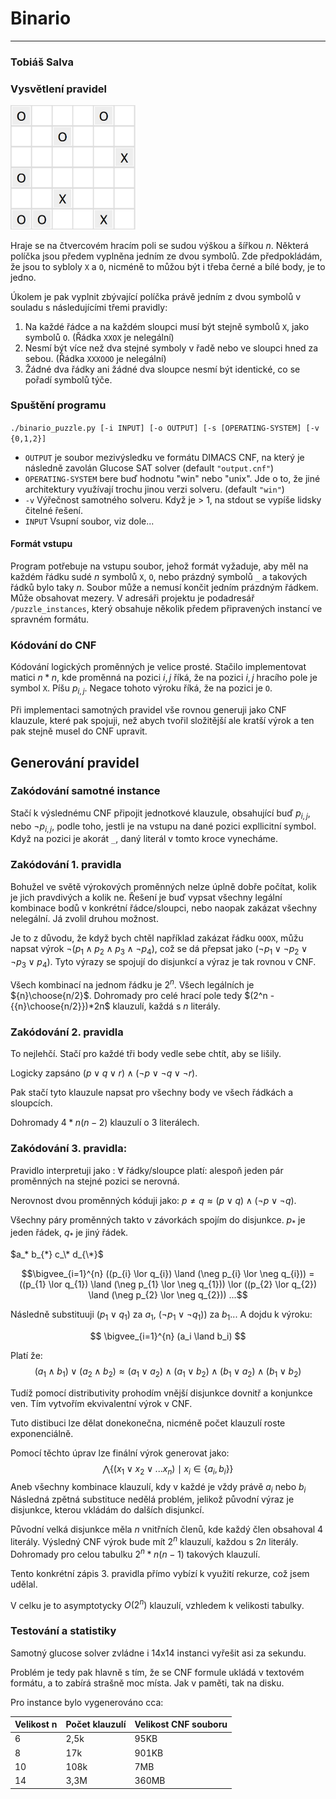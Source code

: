 # Binario

___

### Tobiáš Salva

### Vysvětlení pravidel

<img src="example_puzzle.png" width="200" alt="Example puzzle image">

Hraje se na čtvercovém hracím poli se sudou výškou a šířkou $n$.
Některá políčka jsou předem vyplněna jedním ze dvou symbolů.
Zde předpokládám, že jsou to sybloly `X` a `O`,
nicméně to můžou být i třeba černé a bílé body, je to jedno.

Úkolem je pak vyplnit zbývající políčka právě jedním z dvou symbolů
v souladu s následujícími třemi pravidly:

1. Na každé řádce a na každém sloupci musí být
   stejně symbolů `X`, jako symbolů `O`. (Řádka `XXOX` je nelegální)
2. Nesmí být více než dva stejné symboly v řadě nebo ve sloupci
   hned za sebou. (Řádka `XXXOOO` je nelegální)
3. Žádné dva řádky ani žádné dva sloupce nesmí být identické,
   co se pořadí symbolů týče.

### Spuštění programu

`./binario_puzzle.py [-i INPUT] [-o OUTPUT] [-s [OPERATING-SYSTEM] [-v {0,1,2}]`

- `OUTPUT` je soubor mezivýsledku ve formátu DIMACS CNF,
  na který je následně zavolán Glucose SAT solver (default `"output.cnf"`)
- `OPERATING-SYSTEM` bere buď hodnotu "win" nebo "unix". Jde o to,
  že jiné architektury využívají trochu jinou verzi solveru. (default `"win"`)
- `-v` Výřečnost samotného solveru. Když je > 1, na stdout
  se vypíše lidsky čitelné řešení.
- `INPUT` Vsupní soubor, viz dole...

#### Formát vstupu

Program potřebuje na vstupu soubor, jehož formát vyžaduje,
aby měl na každém řádku sudé $n$ symbolů `X`, `O`, nebo
prázdný symbolů `_`
a takových řádků bylo taky $n$. Soubor může a nemusí končit
jedním prázdným řádkem. Může obsahovat mezery.
V adresáři projektu je podadresář `/puzzle_instances`,
který obsahuje několik předem připravených instancí ve
spravném formátu.

### Kódování do CNF

Kódování logických proměnných je velice prosté.
Stačilo implementovat matici $n*n$, kde proměnná na pozici $i,j$ říká,
že na pozici $i,j$ hracího pole je symbol `X`. Píšu $p_{i,j}$.
Negace tohoto výroku říká, že na pozici je `O`.

Při implementaci samotných pravidel vše rovnou generuji jako CNF klauzule,
které pak spojuji, než abych tvořil složitější ale kratší výrok
a ten pak stejně musel do CNF upravit.

## Generování pravidel

### Zakódování samotné instance

Stačí k výslednému CNF připojit jednotkové klauzule,
obsahující buď $p_{i,j}$, nebo $\neg p_{i,j}$, podle toho,
jestli je na vstupu na dané pozici expllicitní symbol.
Když na pozici je akorát `_`, daný literál v tomto kroce vynecháme.

### Zakódování 1. pravidla

Bohužel ve světě výrokových proměnných nelze úplně dobře počítat,
kolik je jich pravdivých a kolik ne.
Řešení je buď vypsat všechny legální kombinace bodů v konkrétní řádce/sloupci,
nebo naopak zakázat všechny nelegální.
Já zvolil druhou možnost.

Je to z důvodu, že když bych chtěl například zakázat řádku `OOOX`,
můžu napsat výrok $\neg(p_1 \land p_2 \land p_3 \land \neg p_4)$,
což se dá přepsat jako $(\neg p_1 \lor \neg p_2 \lor \neg p_3 \lor p_4)$.
Tyto výrazy se spojují do disjunkcí a výraz je tak rovnou v CNF.

Všech kombinací na jednom řádku je $2^n$. Všech legálních je ${n}\choose{n/2}$.
Dohromady pro celé hrací pole tedy $(2^n - {{n}\choose{n/2}})*2n$
klauzulí, každá s $n$ literály.

### Zakódování 2. pravidla

To nejlehčí. Stačí pro každé tři body vedle sebe chtít, aby se lišily.

Logicky zapsáno $(p \lor q \lor r) \land (\neg p \lor \neg q \lor \neg r)$.

Pak stačí tyto klauzule napsat pro všechny body ve všech řádkách a sloupcích.

Dohromady $4*n(n-2)$ klauzulí o $3$ literálech.

### Zakódování 3. pravidla:

Pravidlo interpretuji jako : $\forall$ řádky/sloupce platí:
alespoň jeden pár proměnných na stejné pozici se nerovná.

Nerovnost dvou proměnných kóduji jako:
$p \neq q \approx (p \lor q) \land (\neg p \lor \neg q)$.

Všechny páry proměnných takto v závorkách spojím do disjunkce.
$p_*$ je jeden řádek, $q_*$ je jiný řádek.

$a_* b_{*} c_\* d_{\*}$

$$\bigvee_{i=1}^{n} ((p_{i} \lor q_{i})
\land (\neg p_{i} \lor \neg q_{i})) =
((p_{1} \lor q_{1}) \land (\neg p_{1} \lor \neg q_{1})) \lor
((p_{2} \lor q_{2}) \land (\neg p_{2} \lor \neg q_{2})) ...$$

Následně substituuji $(p_{1} \lor q_{1})$ za $a_1$,
$(\neg p_{1} \lor \neg q_{1}))$ za $b_1...$
A dojdu k výroku:

$$
\bigvee_{i=1}^{n} (a_i \land b_i)
$$

Platí že:
$$(a_1 \land b_1) \lor (a_2 \land b_2) \approx
(a_1 \lor a_2) \land (a_1 \lor b_2) \land
(b_1 \lor a_2) \land ( b_1 \lor b_2)$$

Tudíž pomocí distributivity prohodím vnější disjunkce dovnitř
a konjunkce ven.
Tím vytvořím ekvivalentní výrok v CNF.

Tuto distibuci lze dělat donekonečna,
nicméně počet klauzulí roste exponenciálně.

Pomocí těchto úprav lze finální výrok generovat jako:
$$\bigwedge \{ (x_1 \lor x_2 \lor ... x_n)
\mid
x_i \in \left\{ a_i, b_i \right\}
\}$$
Aneb všechny kombinace klauzulí, kdy v každé je vždy právě $a_i$ nebo $b_i$
Následná zpětná substituce nedělá problém, jelikož původní výraz
je disjunkce, kterou vkládám do dalších disjunkcí.

Původní velká disjunkce měla $n$ vnitřních členů,
kde každý člen obsahoval $4$ literály.
Výsledný CNF výrok bude mít $2^n$ klauzulí, každou s $2n$ literály.
Dohromady pro celou tabulku $2^{n}*n(n-1)$ takových klauzulí.

Tento konkrétní zápis 3. pravidla přímo vybízí k využití rekurze, což jsem udělal.

V celku je to asymptotycky $O(2^n)$ klauzulí,
vzhledem k velikosti tabulky.

### Testování a statistiky

Samotný glucose solver zvládne i 14x14 instanci vyřešit asi za sekundu.

Problém je tedy pak hlavně s tím, že se CNF formule ukládá v
textovém formátu, a to zabírá strašně moc místa.
Jak v paměti, tak na disku.

Pro instance bylo vygenerováno cca:

| Velikost n | Počet klauzulí | Velikost CNF souboru |
|------------|----------------|----------------------|
| 6          | 2,5k           | 95KB                 |
| 8          | 17k            | 901KB                |
| 10         | 108k           | 7MB                  |
| 14         | 3,3M           | 360MB                |
